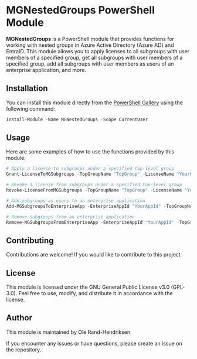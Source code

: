 # MGNestedGroups PowerShell Module

**MGNestedGroups** is a PowerShell module that provides functions for working with nested groups in Azure Active Directory (Azure AD) and EntraID. This module allows you to apply licenses to all subgroups with user members of a specified group, get all subgroups with user members of a specified group, add all subgroups with user members as users of an enterprise application, and more.

## Installation

You can install this module directly from the [PowerShell Gallery](https://www.powershellgallery.com/packages/MGNestedGroups/1.0.0) using the following command:

```powershell
Install-Module -Name MGNestedGroups -Scope CurrentUser
```

## Usage
Here are some examples of how to use the functions provided by this module:

```powershell
# Apply a license to subgroups under a specified top-level group
Grant-LicenseToMGSubgroups -TopGroupName "TopGroup" -LicenseName "YourLicenseName"

# Revoke a license from subgroups under a specified top-level group
Revoke-LicenseFromMGSubgroups -TopGroupName "TopGroup" -LicenseName "YourLicenseName"

# Add subgroups as users to an enterprise application
Add-MGSubgroupsToEnterpriseApp -EnterpriseAppId "YourAppId" -TopGroupName "TopGroup"

# Remove subgroups from an enterprise application
Remove-MGSubgroupsFromEnterpriseApp -EnterpriseAppId "YourAppId" -TopGroupName "TopGroup"
```



## Contributing
Contributions are welcome! If you would like to contribute to this project

## License
This module is licensed under the GNU General Public License v3.0 (GPL-3.0). Feel free to use, modify, and distribute it in accordance with the license.

## Author
This module is maintained by Ole Rand-Hendriksen.



If you encounter any issues or have questions, please create an issue on the repository.
